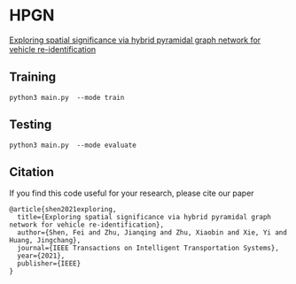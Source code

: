 # HPGN
 [Exploring spatial significance via hybrid pyramidal graph network for vehicle re-identification](https://ieeexplore.ieee.org/stamp/stamp.jsp?tp=&arnumber=9457192)





## Training
```
python3 main.py  --mode train
```


## Testing
```
python3 main.py  --mode evaluate
```

## Citation

If you find this code useful for your research, please cite our paper
```
@article{shen2021exploring,
  title={Exploring spatial significance via hybrid pyramidal graph network for vehicle re-identification},
  author={Shen, Fei and Zhu, Jianqing and Zhu, Xiaobin and Xie, Yi and Huang, Jingchang},
  journal={IEEE Transactions on Intelligent Transportation Systems},
  year={2021},
  publisher={IEEE}
}
```
